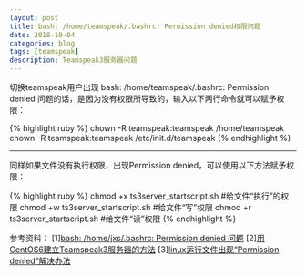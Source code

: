 ```yaml
---
layout: post
title: bash: /home/teamspeak/.bashrc: Permission denied权限问题
date: 2018-10-04
categories: blog
tags: [teamspeak]
description: Teamspeak3服务器问题
---
```


切换teamspeak用户出现 bash: /home/teamspeak/.bashrc: Permission denied 问题的话，是因为没有权限所导致的，输入以下两行命令就可以赋予权限：

{% highlight ruby %}
chown -R teamspeak:teamspeak /home/teamspeak
chown -R teamspeak:teamspeak /etc/init.d/teamspeak
{% endhighlight %}

----

同样如果文件没有执行权限，出现Permission denied，可以使用以下方法赋予权限：

{% highlight ruby %}
chmod +x ts3server_startscript.sh #给文件“执行”的权限
chmod +w ts3server_startscript.sh #给文件“写”权限
chmod +r ts3server_startscript.sh #给文件“读”权限
{% endhighlight %}

参考资料：
[1][bash: /home/jxs/.bashrc: Permission denied 问题](http://bbs.chinaunix.net/thread-2199620-1-1.html)
[2][用CentOS6建立Teamspeak3服务器的方法](http://r6s.site/blog/2018/10/04/teamspeak-server-centos6/)
[3][linux运行文件出现“Permission denied”解决办法](https://www.fujieace.com/linux/permission-denied.html)